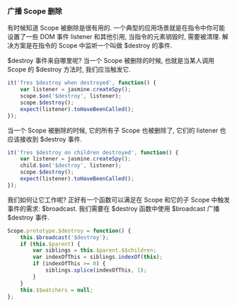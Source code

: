 ### 广播 Scope 删除

有时候知道 Scope 被删除是很有用的. 一个典型的应用场景就是在指令中你可能设置了一些 DOM 事件 listener 和其他引用, 当指令的元素销毁时, 需要被清理. 解决方案是在指令的 Scope 中监听一个叫做 $destroy 的事件.

$destroy 事件来自哪里呢? 当一个 Scope 被删除的时候, 也就是当某人调用 Scope 的 $destroy 方法时, 我们应当触发它.

```js
it('fres $destroy when destroyed', function() {
    var listener = jasmine.createSpy();
    scope.$on('$destroy', listener);
    scope.$destroy();
    expect(listener).toHaveBeenCalled();
});
```

当一个 Scope 被删除的时候, 它的所有子 Scope 也被删除了, 它们的 listener 也应该接收到 $destroy 事件.

```js
it('fres $destroy on children destroyed', function() {
    var listener = jasmine.createSpy();
    child.$on('$destroy', listener);
    scope.$destroy();
    expect(listener).toHaveBeenCalled();
});
```

我们如何让它工作呢? 正好有一个函数可以满足在 Scope 和它的子 Scope 中触发事件的需求: $broadcast. 我们需要在 $destroy 函数中使用 $broadcast 广播 $destroy 事件.

```js
Scope.prototype.$destroy = function() {
    this.$broadcast('$destroy');
    if (this.$parent) {
        var siblings = this.$parent.$$children;
        var indexOfThis = siblings.indexOf(this);
        if (indexOfThis >= 0) {
            siblings.splice(indexOfThis, 1);
        }
    }
    this.$$watchers = null;
};
```
